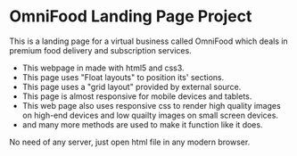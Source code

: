 # OmniFood Landing Page Project

This is a landing page for a virtual business called OmniFood which deals in premium food delivery and subscription services.

- This webpage in made with html5 and css3.
- This page uses "Float layouts" to position its' sections.
- This page uses a "grid layout" provided by external source.
- This page is almost responsive for mobile devices and tablets.
- This web page also uses responsive css to render high quality images on high-end devices and low quailty images on small screen devices.
- and many more methods are used to make it function like it does.

No need of any server, just open html file in any modern browser.
